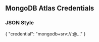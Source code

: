 ## MongoDB Atlas Credentials

### JSON Style

{
"credential": "mongodb+srv://<username>:<password>@..."
}
